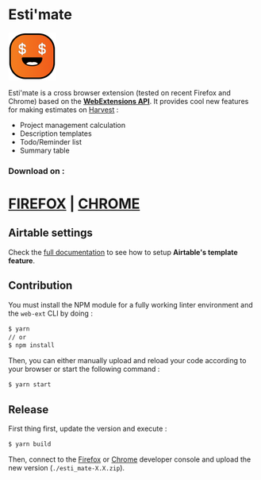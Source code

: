 # Esti'mate

![icon](assets/icon@2x.png)

Esti'mate is a cross browser extension (tested on recent Firefox and Chrome) based on the [**WebExtensions API**](https://developer.mozilla.org/en-US/Add-ons/WebExtensions). It provides cool new features for making estimates on [Harvest](https://getharvest.com/) :
- Project management calculation
- Description templates
- Todo/Reminder list
- Summary table

### Download on :
# [FIREFOX](https://addons.mozilla.org/fr/firefox/addon/esti-mate/) | [CHROME](https://chrome.google.com/webstore/detail/estimate/ahhoegjbkdhoembpkmnnghkmfinkkaog)

## Airtable settings

Check the [full documentation](https://github.com/antistatique/esti-mate/blob/master/doc/airtable.md) to see how to setup **Airtable's template feature**.

## Contribution

You must install the NPM module for a fully working linter environment and the `web-ext` CLI by doing :

```bash
$ yarn
// or
$ npm install
```

Then, you can either manually upload and reload your code according to your browser or start the following command :

```bash
$ yarn start
```

## Release

First thing first, update the version and execute :

```bash
$ yarn build
```

Then, connect to the [Firefox](https://addons.mozilla.org/en-US/developers/addon/esti-mate) or [Chrome](https://chrome.google.com/webstore/developer/dashboard) developer console and upload the new version (`./esti_mate-X.X.zip`).
